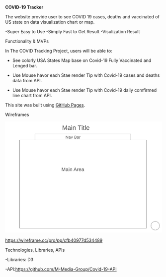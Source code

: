 **COVID-19 Tracker**

The website provide user to see COVID 19 cases, deaths and vaccinated of US state on data visualization chart or map.

-Super Easy to Use
-Simply Fast to Get Result
-Visulization Result

Functionality & MVPs

In The COVID Tracking Project, users will be able to:

- See colorly USA States Map base on Covid-19 Fully Vaccinated and Lenged bar.

- Use Mouse havor each Stae render Tip with Covid-19 cases and deaths data from API.

- Use Mouse havor each Stae render Tip with Covid-19 daily comfirmed line chart from API.

This site was built using [GitHub Pages](https://janiceshih.github.io/the-covid-19-tracker/).

Wireframes

![wireframe](Wireframe.PNG)

https://wireframe.cc/pro/pp/cfb40977d534489

Technologies, Libraries, APIs

-Libraries: D3

-API:https://github.com/M-Media-Group/Covid-19-API
